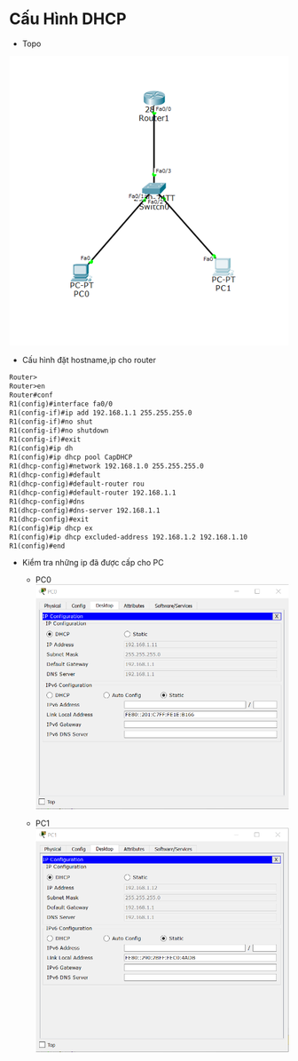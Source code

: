 # Cấu Hình DHCP 
- Topo 

![topo](../images/dhcp/topo.png)

- Cấu hình đặt hostname,ip cho router 
```
Router>
Router>en
Router#conf
R1(config)#interface fa0/0 
R1(config-if)#ip add 192.168.1.1 255.255.255.0
R1(config-if)#no shut
R1(config-if)#no shutdown 
R1(config-if)#exit 
R1(config)#ip dh
R1(config)#ip dhcp pool CapDHCP
R1(dhcp-config)#network 192.168.1.0 255.255.255.0
R1(dhcp-config)#default
R1(dhcp-config)#default-router rou
R1(dhcp-config)#default-router 192.168.1.1
R1(dhcp-config)#dns
R1(dhcp-config)#dns-server 192.168.1.1
R1(dhcp-config)#exit 
R1(config)#ip dhcp ex
R1(config)#ip dhcp excluded-address 192.168.1.2 192.168.1.10
R1(config)#end
```
- Kiểm tra những ip đã được cấp cho PC 
    - PC0
![](../images/dhcp/pc0.png)

    - PC1
    ![](../images/dhcp/pc1.png)